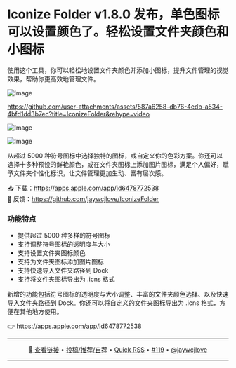 Iconize Folder v1.8.0 发布，单色图标可以设置颜色了。轻松设置文件夹颜色和小图标
===

使用这个工具，你可以轻松地设置文件夹颜色并添加小图标，提升文件管理的视觉效果，帮助你更高效地管理文件。

![Image](https://github.com/user-attachments/assets/e761bb87-b1a0-49ee-b989-231d0a5c7ab6)

https://github.com/user-attachments/assets/587a6258-db76-4edb-a534-4bfd1dd3b7ec?title=IconizeFolder&rehype=video

![Image](https://github.com/user-attachments/assets/7474a15c-aecd-4638-918e-80f2d64869b4)

![Image](https://github.com/user-attachments/assets/43e4aa97-76bb-4e22-a2b0-85ce8bc5ac49)

从超过 5000 种符号图标中选择独特的图标，或自定义你的色彩方案。你还可以选择十多种预设的鲜艳颜色，或在文件夹图标上添加图片图标，满足个人偏好，赋予文件夹个性化标识，让文件管理更加生动、富有层次感。

📥 下载：https://apps.apple.com/app/id6478772538  
💬 反馈：https://github.com/jaywcjlove/IconizeFolder  

### 功能特点

- 提供超过 5000 种多样的符号图标  
- 支持调整符号图标的透明度与大小  
- 支持设置文件夹图标颜色  
- 支持为文件夹图标添加图片图标  
- 支持快速导入文件夹路径到 Dock  
- 支持将文件夹图标导出为 .icns 格式  

新增的功能包括符号图标的透明度与大小调整、丰富的文件夹颜色选择、以及快速导入文件夹路径到 Dock。你还可以将自定义的文件夹图标导出为 .icns 格式，方便在其他地方使用。

👉 https://apps.apple.com/app/id6478772538

---

<p align="center">
<a href="https://apps.apple.com/app/id6478772538" target="_blank">🔗 查看链接</a> • 
<a href="https://github.com/jaywcjlove/quick-rss/issues/new/choose" target="_blank">投稿/推荐/自荐</a> • 
<a href="https://wangchujiang.com/quick-rss/feeds/index.html" target="_blank">Quick RSS</a> • 
<a href="https://github.com/jaywcjlove/quick-rss/issues/119" target="_blank">#119</a> • 
<a href="https://github.com/jaywcjlove" target="_blank">@jaywcjlove</a>
</p>

---
    